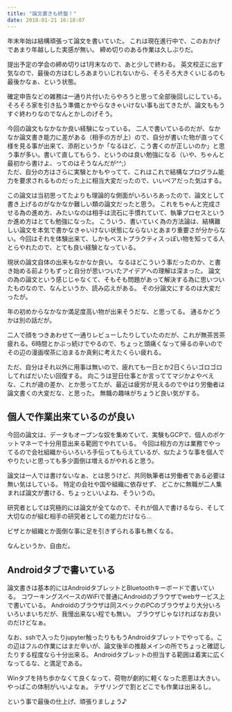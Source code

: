 ```yaml
---
title: "論文書きも終盤！"
date: 2018-01-21 16:18:07
---
```


年末年始は結構頑張って論文を書いていた。
これは現在進行中で、このおかげであまり年越しした実感が無い。
締め切りのある作業は久しぶりだ。

提出予定の学会の締め切りは1月末なので、あと少しで終わる。
英文校正に出す気なので、最後の方はむしろあまりいじれないから、そろそろ大きくいじるのも最後かなぁ、という状態。

確定申告などの雑務は一通り片付いたらやろうと思って全部後回しにしている。そろそろ家を引き払う準備とかやらなきゃいけない事も出てきたが、論文ももうすぐ終わりなのでなんとかしのげそう。

今回の論文もなかなか良い経験になっている。
二人で書いているのだが、なかなか論文書き能力に差がある（相手の方が上）ので、自分が書いた物が直ってく様を見る事が出来て、添削というか「なるほど、こう書くのが正しいのか」と思う事が多い。書いて直してもらう、というのは良い勉強になる（いや、ちゃんと最初から書けよ、ってのはそうなんだが^^;）  
ただ、自分の方はさらに実験とかもやってて、これはこれで結構なプログラム能力を要求されるものだった上に相当大変だったので、いいペアだった気はする。

この論文は当初思ってたよりも理論的な側面がいろいろあったので、論文として書き上げるのがなかなか難しい類の論文だったと思う。
これをちゃんと完成させる為の進め方、みたいなのは相手は流石に手慣れていて、執筆プロセスというか進め方はとても勉強になった。
こういう、書いていく為の方法論は、結構難しい論文を本気で書かなきゃいけない状態にならないとあまり重要さが分からない。今回はそれを体験出来て、しかもベストプラクティスっぽい物を知ってる人とらやれたので、とても良い経験となっている。

現状の論文自体の出来もなかなか良い。
なるほどこういう事だったのか、と書き始める前よりもずっと自分が思いついたアイデアへの理解は深まった。
論文の為の論文という感じじゃなくて、そもそも問題があって解決する為に思いついたものなので、なんというか、読み応えがある。
その分論文にするのは大変だったが。

年の初めからなかなか満足度高い物が出来そうだな、と思ってる。
通るかどうかは別の話だが。

二人で顔をつきあわせて一通りレビューしたりしていたのだが、これが無茶苦茶疲れる。6時間とかぶっ続けでやるので、ちょっと頭痛くなって帰るの辛いのでその辺の漫画喫茶に泊まるか真剣に考えたくらい疲れる。

ただ、自分はそれ以外に用事は無いので、疲れても一日とか2日くらいゴロゴロしてればだいたい回復する。
向こうは翌日仕事とか言っててマジかよやべえな、これが歳の差か、とか思ってたが、最近は疲労が見えるのでやはり労働者は論文書くの大変だな、と思った。
無職の趣味がちょうど良い気がする。

## 個人で作業出来ているのが良い

今回の論文は、データもオープンな奴を集めていて、実験もGCPで、個人のポケットマネーで十分用意出来る範囲でやれている。
今回は相方の方は業務でやってるので会社組織からいろいろ手伝ってもらえているが、似たような事を個人でやりたいと思っても多少面倒は増えるがやれると思う。

論文は一人では書けないなぁ、とは思うけど、共同執筆者は労働者である必要は無い気はしている。
特定の会社や国や組織に依存せず、
どこかに無職が二人集まれば論文が書ける、ちょっといいよね、そういうの。

研究者としては究極的には論文が全てなので、それが個人で書けるなら、そして大切なのが組む相手の研究者としての能力だけなら…

ビザとか組織とか面倒な事に足を引きずられる事も無くなる。

なんというか、自由だ。

## Androidタブで書いている

論文書きは基本的にはAndroidタブレットとBluetoothキーボードで書いている。
コワーキングスペースのWiFiで普通にAndroidのブラウザでwebサービス上で書いている。
Androidのブラウザは同スペックのPCのブラウザより大分いろいろいまいちだが、我慢出来ない程でも無い。
ブラウザじゃなければなお良いのだけどなぁ。

なお、sshで入ったりjupyter触ったりももうAndroidタブレットでやってる。この辺はフルの作業にはまだ辛いが、論文後半の推敲メインの所でちょっと確認したりする程度なら十分出来る。
Androidタブレットの担当する範囲は着実に広くなってるな、と満足である。

Winタブを持ち歩かなくて良くなって、荷物が劇的に軽くなった恩恵は大きい。
やっぱこの体制がいいよなぁ。
テザリングで割とどこでも作業は出来るし。

という事で最後の仕上げ、頑張りましょう♪

